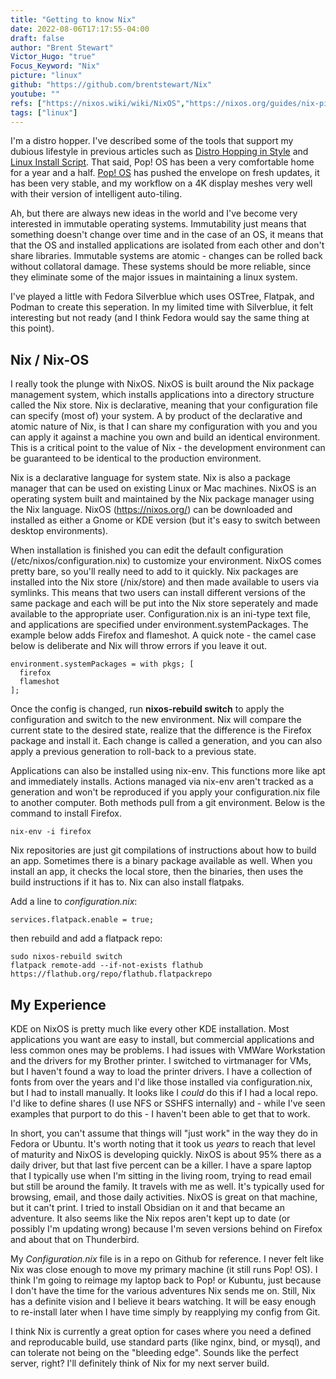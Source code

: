 ```yaml
---
title: "Getting to know Nix"
date: 2022-08-06T17:17:55-04:00
draft: false
author: "Brent Stewart"
Victor_Hugo: "true"
Focus_Keyword: "Nix"
picture: "linux"
github: "https://github.com/brentstewart/Nix"
youtube: ""
refs: ["https://nixos.wiki/wiki/NixOS","https://nixos.org/guides/nix-pills/","https://www.tweag.io/blog/2022-07-14-taming-unix-with-nix/"]
tags: ["linux"]
---
```

I'm a distro hopper.  I've described some of the tools that support my dubious lifestyle in previous articles such as [Distro Hopping in Style](/posts/210911_distrohoppingwventoy/) and [Linux Install Script](/posts/210207_installscript/).  That said, Pop! OS has been a very comfortable home for a year and a half.  [Pop! OS](https://pop.system76.com/) has pushed the envelope on fresh updates, it has been very stable, and my workflow on a 4K display meshes very well with their version of intelligent auto-tiling.

Ah, but there are always new ideas in the world and I've become very interested in immutable operating systems.  Immutability just means that something doesn't change over time and in the case of an OS, it means that that the OS and installed applications are isolated from each other and don't share libraries.  Immutable systems are atomic - changes can be rolled back without collatoral damage.  These systems should be more reliable, since they eliminate some of the major issues in maintaining a linux system.

I've played a little with Fedora Silverblue which uses OSTree, Flatpak, and Podman to create this seperation.  In my limited time with Silverblue, it felt interesting but not ready (and I think Fedora would say the same thing at this point).

## Nix / Nix-OS
I really took the plunge with NixOS.  NixOS is built around the Nix package management system, which installs applications into a directory structure called the Nix store.  Nix is declarative, meaning that your configuration file can specify (most of) your system.  A by product of the declarative and atomic nature of Nix, is that I can share my configuration with you and you can apply it against a machine you own and build an identical environment.  This is a critical point to the value of Nix - the development environment can be guaranteed to be identical to the production environment.  

Nix is a declarative language for system state.  Nix is also a package manager that can be used on existing Linux or Mac machines.  NixOS is an operating system built and maintained by the Nix package manager using the Nix language.  NixOS (https://nixos.org/) can be downloaded and installed as either a Gnome or KDE version (but it's easy to switch between desktop environments).

When installation is finished you can edit the default configuration (/etc/nixos/configuration.nix) to customize your environment.  NixOS comes pretty bare, so you'll really need to add to it quickly.  Nix packages are installed into the Nix store (/nix/store) and then made available to users via symlinks.  This means that two users can install different versions of the same package and each will be put into the Nix store seperately and made available to the appropriate user.  Configuration.nix is an ini-type text file, and applications are specified under environment.systemPackages.  The example below adds Firefox and flameshot.  A quick note - the camel case below is deliberate and Nix will throw errors if you leave it out.

    environment.systemPackages = with pkgs; [
      firefox
      flameshot
    ];

Once the config is changed, run __nixos-rebuild switch__ to apply the configuration and switch to the new environment.  Nix will compare the current state to the desired state, realize that the difference is the Firefox package and install it.  Each change is called a generation, and you can also apply a previous generation to roll-back to a previous state.

Applications can also be installed using nix-env.  This functions more like apt and immediately installs.  Actions managed via nix-env aren't tracked as a generation and won't be reproduced if you apply your configuration.nix file to another computer.  Both methods pull from a git environment.  Below is the command to install Firefox.

    nix-env -i firefox

Nix repositories are just git compilations of instructions about how to build an app.  Sometimes there is a binary package available as well.  When you install an app, it checks the local store, then the binaries, then uses the build instructions if it has to.  Nix can also install flatpaks.  

Add a line to _configuration.nix_:

    services.flatpack.enable = true;

then rebuild and add a flatpack repo:

    sudo nixos-rebuild switch
    flatpack remote-add --if-not-exists flathub https://flathub.org/repo/flathub.flatpackrepo

## My Experience
KDE on NixOS is pretty much like every other KDE installation.  Most applications you want are easy to install, but commercial applications and less common ones may be problems.  I had issues with VMWare Workstation and the drivers for my Brother printer.  I switched to virtmanager for VMs, but I haven't found a way to load the printer drivers.  I have a collection of fonts from over the years and I'd like those installed via configuration.nix, but I had to install manually. It looks like I _could_ do this if I had a local repo.  I'd like to define shares (I use NFS or SSHFS internally) and - while I've seen examples that purport to do this - I haven't been able to get that to work.  

In short, you can't assume that things will "just work" in the way they do in Fedora or Ubuntu.  It's worth noting that it took us _years_ to reach that level of maturity and NixOS is developing quickly.  NixOS is about 95% there as a daily driver, but that last five percent can be a killer.  I have a spare laptop that I typically use when I'm sitting in the living room, trying to read email but still be around the family.  It travels with me as well.  It's typically used for browsing, email, and those daily activities.  NixOS is great on that machine, but it can't print.  I tried to install Obsidian on it and that became an adventure.  It also seems like the Nix repos aren't kept up to date (or possibly I'm updating wrong) because I'm seven versions behind on Firefox and about that on Thunderbird.

My _Configuration.nix_ file is in a repo on Github for reference.  I never felt like Nix was close enough to move my primary machine (it still runs Pop! OS).  I think I'm going to reimage my laptop back to Pop! or Kubuntu, just because I don't have the time for the various adventures Nix sends me on.  Still, Nix has a definite vision and I believe it bears watching.  It will be easy enough to re-install later when I have time simply by reapplying my config from Git.

I think Nix is currently a great option for cases where you need a defined and reproducable build, use standard parts (like nginx, bind, or mysql), and can tolerate not being on the "bleeding edge".  Sounds like the perfect server, right?  I'll definitely think of Nix for my next server build.

